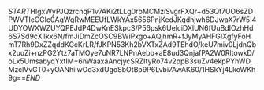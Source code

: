 $START$HIgxWyPJQzrchqP1v7AKi2tLLg0rbMCMziSvgrFXQr+d53Qt7UO6sZDPWVTIcCCIc0AgWqRwMEEUfLWkYAx5656PnjKedJKqdhjwh6DJwaX7rW5I4UDYOWXWZUYQPEJdP4DwKnESkpcS/P56psk6UelciDXlUN6fUuBdIOzhHd6S7Sd9cXllkx6N/fmJiDmZcOSC9BWiPxgo+AQjhmR+fJyMyAHFGIXgfyFoHmT7Rh9DxZZqddKGcKrLR/fJKPN53Kh2bVXTxZAd9TEhdO/keU7miv0LjdnQbx2uuZi+nzPG2Ytz7aTMOye7uNR7LNPnAebb+aE8ud3QnjafPA2W0RltowkD/oLx5UmsabyqYxtIM+6nWaaxaAncjycSRZItyRo74v2ppB3suZv4ekpPYhWDMzclVvGT0+yOANhilwOd3xdUgoSbOtBp9P6Lvbi7AwAK60/1HSkYj4LkoWKh9g==$END$